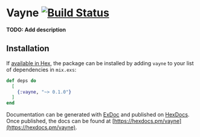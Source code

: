 # Vayne [![Build Status](https://travis-ci.org/sawater/vayne_ex.svg?branch=master)](https://travis-ci.org/sawater/vayne_ex)

**TODO: Add description**

## Installation

If [available in Hex](https://hex.pm/docs/publish), the package can be installed
by adding `vayne` to your list of dependencies in `mix.exs`:

```elixir
def deps do
  [
    {:vayne, "~> 0.1.0"}
  ]
end
```

Documentation can be generated with [ExDoc](https://github.com/elixir-lang/ex_doc)
and published on [HexDocs](https://hexdocs.pm). Once published, the docs can
be found at [https://hexdocs.pm/vayne](https://hexdocs.pm/vayne).

